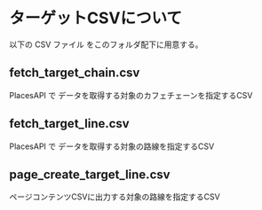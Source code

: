
# ターゲットCSVについて

以下の CSV ファイル をこのフォルダ配下に用意する。

## fetch_target_chain.csv
PlacesAPI で データを取得する対象のカフェチェーンを指定するCSV

## fetch_target_line.csv
PlacesAPI で データを取得する対象の路線を指定するCSV

## page_create_target_line.csv
ページコンテンツCSVに出力する対象の路線を指定するCSV


